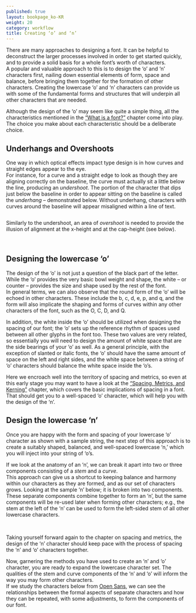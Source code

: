 ```yaml
---
published: true
layout: bookpage_ko-KR
weight: 20
category: workflow
title: Creating ‘o’ and ‘n’
---
```


There are many approaches to designing a font. It can be helpful to deconstruct the larger processes
involved in order to get started quickly, and to provide a solid basis for a whole font’s worth of
characters.  
A popular and valuable approach to this is to design the ‘o’ and ‘n’ characters first, nailing down
essential elements of form, space and balance, before bringing them together for the formation of
other characters. Creating the lowercase ‘o’ and ‘n’ characters can provide us with some of the
fundamental forms and structures that will underpin all other characters that are needed.

Although the design of the ‘o’ may seem like quite a simple thing, all the characteristics mentioned
in the [“What is a font?”] chapter come into play. The choice you make about each characteristic
should be a deliberate choice.

## Underhangs and Overshoots

One way in which optical effects impact type design is in how curves and straight edges appear to
the eye.  
For instance, for a curve and a straight edge to look as though they are aligning correctly on the
baseline, the curve must actually sit a little below the line, producing an *undershoot*. The
portion of the character that dips just below the baseline in order to appear sitting on the
baseline is called the *underhang* &ndash; demonstrated below. Without underhang, characters with
curves around the baseline will appear misaligned within a line of text.

<img src="images/underhang1.png" alt>

Similarly to the undershoot, an area of *overshoot* is needed to provide the illusion of alignment
at the x-height and at the cap-height (see below).

<img src="images/nox-opensans.png" alt>

<img src="images/nox-merriw_1.png" alt>

## Designing the lowercase ‘o’

The design of the ‘o’ is not just a question of the black part of the letter. While the ‘o’ provides
the very basic bowl weight and shape, the white &ndash; or counter &ndash; provides the size and
shape used by the rest of the font.  
In general terms, we can also observe that the round form of the ‘o’ will be echoed in other
characters. These include the b, c, d, e, p, and q, and the form will also implicate the shaping and
forms of curves within any other characters of the font, such as the O, C, D, and Q.

In addition, the white inside the ‘o’ should be utilized when designing the spacing of our font; the
‘o’ sets up the reference rhythm of spaces used between all other glyphs in the font too. These two
values are very related, so essentially you will need to design the amount of white space that are
the side bearings of your ‘o’ as well.  As a general principle, with the exception of slanted or
italic fonts, the ‘o’ should have the same amount of space on the left and right sides, and the
white space between a string of ‘o’ characters should balance the white space inside the ‘o’s.

Here we encroach well into the territory of spacing and metrics, so even at this early stage you
may want to have a look at the [“Spacing, Metrics, and Kerning”] chapter, which covers the basic
implications of spacing in a font.  
That should get you to a well-spaced ‘o’ character, which will help you with the design of the ‘n’.

## Design the lowercase ‘n’

Once you are happy with the form and spacing of your lowercase ‘o’ character as shown with a sample
string, the next step of this approach is to create a suitably shaped, balanced, and well-spaced
lowercase ‘n,’ which you will inject into your string of ‘o’s.

If we look at the anatomy of an ‘n’, we can break it apart into two or three components consisting of a <i>stem</i> and a <i>curve</i>.  
This approach can give us a shortcut to keeping balance and harmony within our characters as they
are formed, and as our set of characters grows. Looking at the sample ‘n’ below; it is broken into
two components. These separate components combine together to form an ‘n’, but the same components
will be re-used later when forming other characters; e.g., the stem at the left of the ‘n’ can be
used to form the left-sided stem of all other lowercase characters.

<img src="images/n-compo-2.png" alt>

<img src="images/n-compo-1_1.png" alt>

Taking yourself forward again to the chapter on spacing and metrics, the design of the ‘n’ character
should keep pace with the process of spacing the ‘n’ and ‘o’ characters together.

Now, garnering the methods you have used to create an ‘n’ and ‘o’ character, you are ready to expand
the lowercase character set. The qualities of the stem and curve components of the ‘n’ and ‘o’ will
inform the way you may form other characters.  
If we study the characters below from [Open Sans], we can see the relationships between the formal
aspects of separate characters and how they can be repeated, with some adjustments, to form the
components of our font.

<img src="images/h-m-n-curves.png" alt>

<img src="images/b-c-d-e-curves.png" alt>

<img src="images/i-j-t-f-curves.png" alt>

[“What is a font?”]: What_Is_a_Font.html
[“Spacing, Metrics, and Kerning”]: Spacing_Metrics_and_Kerning.html
[Open Sans]: http://opensans.com/
